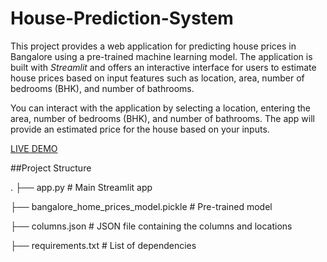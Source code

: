 # House-Prediction-System
This project provides a web application for predicting house prices in Bangalore using a pre-trained machine learning model. The application is built with *Streamlit* and offers an interactive interface for users to estimate house prices based on input features such as location, area, number of bedrooms (BHK), and number of bathrooms.

You can interact with the application by selecting a location, entering the area, number of bedrooms (BHK), and number of bathrooms. The app will provide an estimated price for the house based on your inputs.

[LIVE DEMO](https://house-price-prediction-system.streamlit.app/)

##Project Structure

.
├── app.py                               # Main Streamlit app

├── bangalore_home_prices_model.pickle   # Pre-trained model

├── columns.json                         # JSON file containing the columns and locations

├── requirements.txt                     # List of dependencies
